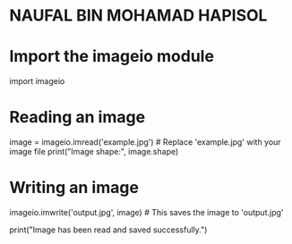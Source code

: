 # NAUFAL BIN MOHAMAD HAPISOL
# Import the imageio module
import imageio

# Reading an image
image = imageio.imread('example.jpg')  # Replace 'example.jpg' with your image file
print("Image shape:", image.shape)

# Writing an image
imageio.imwrite('output.jpg', image)  # This saves the image to 'output.jpg'

print("Image has been read and saved successfully.")
